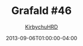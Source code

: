 ---
title: "Grafald #46"
type: "image"
date: 2013-09-06T01:00:00-04:00
draft: false
categories:
- blog
- projects
- grafald
image_path: "../img/2013/46.png"
alt_text: ""
is_subpage: true
author: "[KirbychuHRD](https://cohost.org/KirbychuHRD)"
---